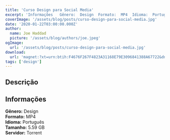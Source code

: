 ```yaml
---
title: 'Curso Design para Social Media'
excerpt: 'Informações   Gênero:  Design  Formato:  MP4  Idioma:  Português  Tamanho:  5.59 GB  Servidor:  Torrent'
coverImage: '/assets/blog/posts/curso-design-para-social-media.jpg'
date: '2020-01-22T03:00:00.000Z'
author:
  name: Joe Haddad
  picture: '/assets/blog/authors/joe.jpeg'
ogImage:
  url: '/assets/blog/posts/curso-design-para-social-media.jpg'
download:
  url: 'magnet:?xt=urn:btih:F4676F267F4823A31168E79E3096841388A67722&dn=Curso%20Design%20Para%20Social%20Media&tr=udp%3a%2f%2ftracker.openbittorrent.com%3a1337%2fannounce&tr=udp%3a%2f%2ftracker.opentrackr.org%3a1337%2fannounce'
tags: ['design']
---
```

<h2>Descrição</h2>
<h2>Informações</h2><p><strong>Gênero:</strong> Design<br/><strong>Formato:</strong> MP4<br/><strong>Idioma:</strong> Português<br/><strong>Tamanho:</strong> 5.59 GB<br/><strong>Servidor:</strong> Torrent</p>